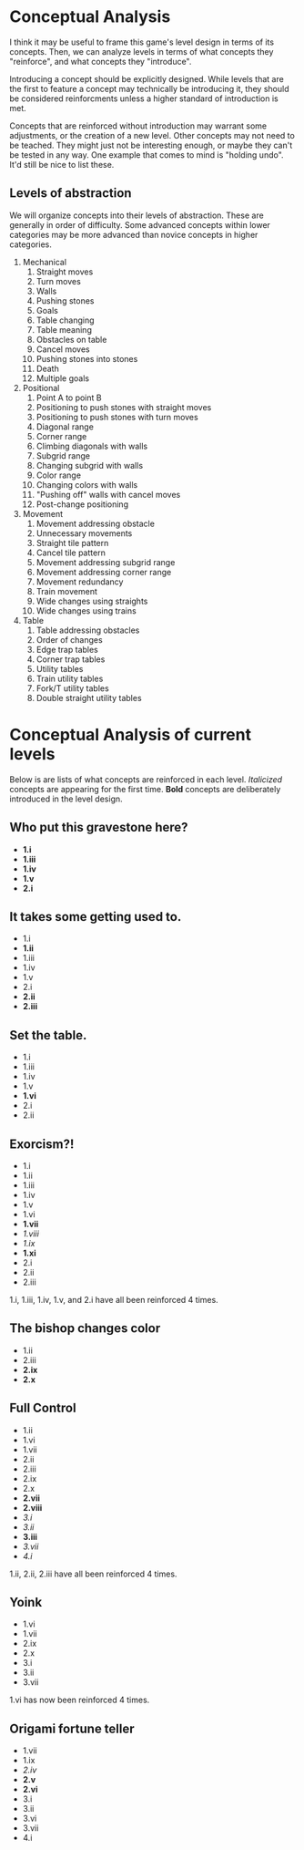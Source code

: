 # Conceptual Analysis
I think it may be useful to frame this game's level design in terms of its concepts.
Then, we can analyze levels in terms of what concepts they "reinforce", and what concepts they "introduce".

Introducing a concept should be explicitly designed.
While levels that are the first to feature a concept may technically be introducing it, they should be considered reinforcments unless a higher standard of introduction is met.

Concepts that are reinforced without introduction may warrant some adjustments, or the creation of a new level.
Other concepts may not need to be teached.
They might just not be interesting enough, or maybe they can't be tested in any way.
One example that comes to mind is "holding undo".
It'd still be nice to list these.


## Levels of abstraction
We will organize concepts into their levels of abstraction.
These are generally in order of difficulty.
Some advanced concepts within lower categories may be more advanced than novice concepts in higher categories.

1. Mechanical
   1. Straight moves
   1. Turn moves
   1. Walls
   1. Pushing stones
   1. Goals
   1. Table changing
   1. Table meaning
   1. Obstacles on table
   1. Cancel moves
   1. Pushing stones into stones
   1. Death 
   1. Multiple goals
2. Positional
   1. Point A to point B
   1. Positioning to push stones with straight moves
   1. Positioning to push stones with turn moves
   1. Diagonal range
   1. Corner range
   1. Climbing diagonals with walls
   1. Subgrid range
   1. Changing subgrid with walls
   1. Color range
   1. Changing colors with walls
   1. "Pushing off" walls with cancel moves
   1. Post-change positioning
3. Movement
   1. Movement addressing obstacle
   1. Unnecessary movements
   1. Straight tile pattern
   1. Cancel tile pattern
   1. Movement addressing subgrid range
   1. Movement addressing corner range
   1. Movement redundancy
   1. Train movement
   1. Wide changes using straights
   1. Wide changes using trains
4. Table
   1. Table addressing obstacles
   1. Order of changes
   1. Edge trap tables
   1. Corner trap tables
   1. Utility tables
   1. Train utility tables
   1. Fork/T utility tables
   1. Double straight utility tables

# Conceptual Analysis of current levels
Below is are lists of what concepts are reinforced in each level.
*Italicized* concepts are appearing for the first time.
**Bold** concepts are deliberately introduced in the level design.

## Who put this gravestone here?
- **1.i**
- **1.iii**
- **1.iv**
- **1.v**
- **2.i**

## It takes some getting used to.
- 1.i
- **1.ii**
- 1.iii
- 1.iv
- 1.v
- 2.i
- **2.ii**
- **2.iii**

## Set the table.
- 1.i
- 1.iii
- 1.iv
- 1.v
- **1.vi**
- 2.i
- 2.ii

## Exorcism?!
- 1.i
- 1.ii
- 1.iii
- 1.iv
- 1.v
- 1.vi
- **1.vii**
- *1.viii*
- *1.ix*
- **1.xi**
- 2.i
- 2.ii
- 2.iii

1.i, 1.iii, 1.iv, 1.v, and 2.i have all been reinforced 4 times.

## The bishop changes color
- 1.ii
- 2.iii
- **2.ix**
- **2.x**

## Full Control
- 1.ii
- 1.vi
- 1.vii
- 2.ii
- 2.iii
- 2.ix
- 2.x
- **2.vii**
- **2.viii**
- *3.i*
- *3.ii*
- **3.iii**
- *3.vii*
- *4.i*

1.ii, 2.ii, 2.iii have all been reinforced 4 times.

## Yoink
- 1.vi
- 1.vii
- 2.ix
- 2.x
- 3.i
- 3.ii
- 3.vii

1.vi has now been reinforced 4 times.

## Origami fortune teller
- 1.vii
- 1.ix
- *2.iv*
- **2.v**
- **2.vi**
- 3.i
- 3.ii
- 3.vi
- 3.vii
- 4.i
